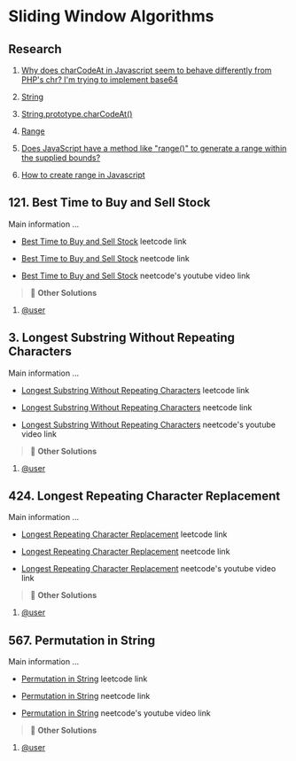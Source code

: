 # Sliding Window Algorithms

## Research

1. [Why does charCodeAt in Javascript seem to behave differently from PHP's chr? I'm trying to implement base64](https://stackoverflow.com/questions/40100096/why-does-charcodeat-in-javascript-seem-to-behave-differently-from-phps-chr-im)

2. [String](https://developer.mozilla.org/en-US/docs/Web/JavaScript/Reference/Global_Objects/String)

3. [String.prototype.charCodeAt()](https://developer.mozilla.org/en-US/docs/Web/JavaScript/Reference/Global_Objects/String/charCodeAt)

4. [Range](https://developer.mozilla.org/en-US/docs/Web/API/Range)

5. [Does JavaScript have a method like "range()" to generate a range within the supplied bounds?](https://stackoverflow.com/questions/3895478/does-javascript-have-a-method-like-range-to-generate-a-range-within-the-supp)

6. [How to create range in Javascript](https://dev.to/ycmjason/how-to-create-range-in-javascript-539i)

## 121. Best Time to Buy and Sell Stock

Main information ...

- [Best Time to Buy and Sell Stock](https://leetcode.com/problems/best-time-to-buy-and-sell-stock/description/) leetcode link

- [Best Time to Buy and Sell Stock](url) neetcode link

- [Best Time to Buy and Sell Stock](url) neetcode's youtube video link

> :mega: **Other Solutions**

1. [@user](url)

<!-- line -->
<!-- line -->
<!-- line -->

## 3. Longest Substring Without Repeating Characters

Main information ...

- [Longest Substring Without Repeating Characters](https://leetcode.com/problems/longest-substring-without-repeating-characters/description/) leetcode link

- [Longest Substring Without Repeating Characters](url) neetcode link

- [Longest Substring Without Repeating Characters](url) neetcode's youtube video link

> :mega: **Other Solutions**

1. [@user](url)

<!-- line -->
<!-- line -->
<!-- line -->

## 424. Longest Repeating Character Replacement

Main information ...

- [Longest Repeating Character Replacement](https://leetcode.com/problems/longest-repeating-character-replacement/description/) leetcode link

- [Longest Repeating Character Replacement](url) neetcode link

- [Longest Repeating Character Replacement](url) neetcode's youtube video link

> :mega: **Other Solutions**

1. [@user](url)

<!-- line -->
<!-- line -->
<!-- line -->

## 567. Permutation in String

Main information ...

- [Permutation in String](https://leetcode.com/problems/permutation-in-string/description/) leetcode link

- [Permutation in String](url) neetcode link

- [Permutation in String](url) neetcode's youtube video link

> :mega: **Other Solutions**

1. [@user](url)
